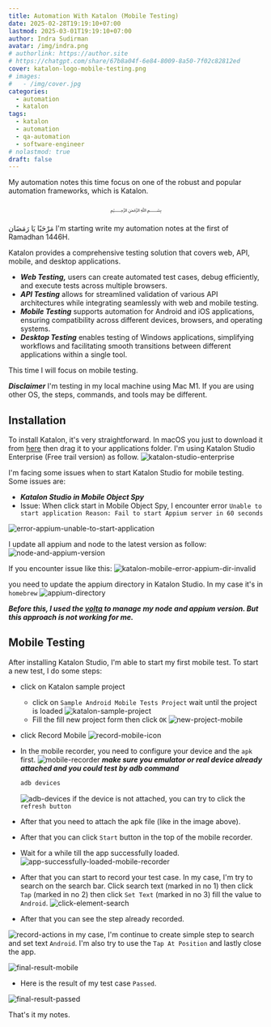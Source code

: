 ```yaml
---
title: Automation With Katalon (Mobile Testing)
date: 2025-02-28T19:19:10+07:00
lastmod: 2025-03-01T19:19:10+07:00
author: Indra Sudirman
avatar: /img/indra.png
# authorlink: https://author.site
# https://chatgpt.com/share/67b8a04f-6e84-8009-8a50-7f02c82812ed
cover: katalon-logo-mobile-testing.png
# images:
#   - /img/cover.jpg
categories:
  - automation
  - katalon
tags:
  - katalon
  - automation
  - qa-automation
  - software-engineer
# nolastmod: true
draft: false
---
```


My automation notes this time focus on one of the robust and popular automation frameworks, which is Katalon.

<!--more-->

<p align="center">﷽</p>

مَرْحَبًا يَا رَمَضَان I'm starting write my automation notes at the first of Ramadhan 1446H.

Katalon provides a comprehensive testing solution that covers web, API, mobile, and desktop applications.

- **_Web Testing,_** users can create automated test cases, debug efficiently, and execute tests across multiple browsers.
- **_API Testing_** allows for streamlined validation of various API architectures while integrating seamlessly with web and mobile testing.
- **_Mobile Testing_** supports automation for Android and iOS applications, ensuring compatibility across different devices, browsers, and operating systems.
- **_Desktop Testing_** enables testing of Windows applications, simplifying workflows and facilitating smooth transitions between different applications within a single tool.

This time I will focus on mobile testing.

**_Disclaimer_**
I'm testing in my local machine using Mac M1. If you are using other OS, the steps, commands, and tools may be different.

## Installation

To install Katalon, it's very straightforward. In macOS you just to download it from [here](https://www.katalon.com/download/) then drag it to your applications folder. I'm using Katalon Studio Enterprise (Free trail version) as follow.
![katalon-studio-enterprise](/posts/2025/02/automation-with-katalon/katalon-studio-enterprise.png)

I'm facing some issues when to start Katalon Studio for mobile testing. Some issues are:

- **_Katalon Studio in Mobile Object Spy_**
- Issue: When click start in Mobile Object Spy, I encounter error `Unable to start application Reason: Fail to start Appium server in 60 seconds`

![error-appium-unable-to-start-application](/posts/2025/02/automation-with-katalon/error-appium-unable-to-start-application.png)

I update all appium and node to the latest version as follow:
![node-and-appium-version](/posts/2025/02/automation-with-katalon/node-and-appium-version.png)

If you encounter issue like this:
![katalon-mobile-error-appium-dir-invalid](/posts/2025/02/automation-with-katalon/katalon-mobile-error-appium-dir-invalid.png)

you need to update the appium directory in Katalon Studio. In my case it's in `homebrew`
![appium-directory](/posts/2025/02/automation-with-katalon/appium-directory.png)

_**Before this, I used the [volta](https://docs.volta.sh/guide/getting-started) to manage my node and appium version. But this approach is not working for me.**_

## Mobile Testing

After installing Katalon Studio, I'm able to start my first mobile test. To start a new test, I do some steps:

- click on Katalon sample project
  - click on `Sample Android Mobile Tests Project` wait until the project is loaded
    ![katalon-sample-project](/posts/2025/02/automation-with-katalon/katalon-sample-project.png)
  - Fill the fill new project form then click `OK`
    ![new-project-mobile](/posts/2025/02/automation-with-katalon/new-project-mobile.png)
- click Record Mobile
  ![record-mobile-icon](/posts/2025/02/automation-with-katalon/record-mobile-icon.png)
- In the mobile recorder, you need to configure your device and the `apk` first.
  ![mobile-recorder](/posts/2025/02/automation-with-katalon/mobile-recorder.png)
  **_make sure you emulator or real device already attached and you could test by adb command_**

  ```bash
  adb devices
  ```

  ![adb-devices](/posts/2025/02/automation-with-katalon/adb-devices.png)
  if the device is not attached, you can try to click the `refresh button`

- After that you need to attach the apk file (like in the image above).
- After that you can click `Start` button in the top of the mobile recorder.
- Wait for a while till the app successfully loaded.
  ![app-successfully-loaded-mobile-recorder](/posts/2025/02/automation-with-katalon/app-successfully-loaded-mobile-recorder.png)

- After that you can start to record your test case. In my case, I'm try to search on the search bar. Click search text (marked in no 1) then click `Tap` (marked in no 2) then click `Set Text` (marked in no 3) fill the value to `Android`.
  ![click-element-search](/posts/2025/02/automation-with-katalon/click-element-search.png)

- After that you can see the step already recorded.

![record-actions](/posts/2025/02/automation-with-katalon/record-actions.png)
in my case, I'm continue to create simple step to search and set text `Android`. I'm also try to use the `Tap At Position` and lastly close the app.

![final-result-mobile](/posts/2025/02/automation-with-katalon/final-result-mobile.png)

- Here is the result of my test case `Passed`.

![final-result-passed](/posts/2025/02/automation-with-katalon/final-result-passed.png)

That's it my notes.
